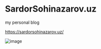 # SardorSohinazarov.uz
my personal blog

https://sardorsohinazarov.uz/

![image](https://github.com/SardorSohinazarov/SardorSohinazarov.uz/assets/107931170/e2f120ea-6522-47b0-839a-b872256f2bc8)
